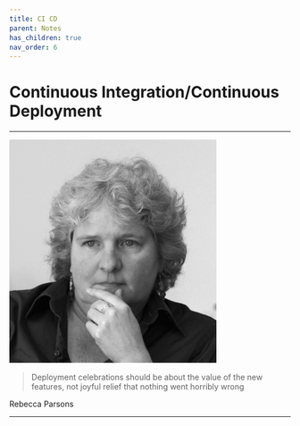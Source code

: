 ```yaml
---
title: CI CD
parent: Notes
has_children: true
nav_order: 6
---
```


# Continuous Integration/Continuous Deployment

<hr class="splash">

![Rebecca Parsons](../../images/rebecca_parsons.png)

<blockquote class="pretty"><span>
Deployment celebrations should be about the value of the new features, not joyful relief that nothing went horribly wrong
</span></blockquote>
<p class="attribution">Rebecca Parsons</p>

<hr class="splash">
